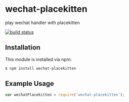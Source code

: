 # wechat-placekitten

play wechat handler with placekitten

[![build status](https://secure.travis-ci.org/rogerz/wechat-placekitten.png)](http://travis-ci.org/rogerz/wechat-placekitten)

## Installation

This module is installed via npm:

``` bash
$ npm install wechat-placekitten
```

## Example Usage

``` js
var wechatPlacekitten = require('wechat-placekitten');
```
